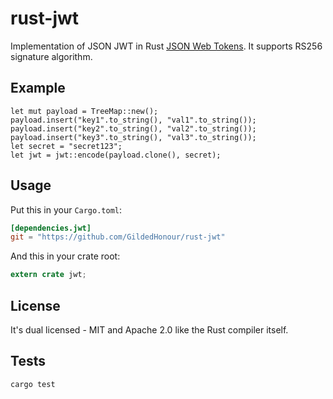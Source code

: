 rust-jwt
================================================

Implementation of JSON JWT in Rust [JSON Web Tokens](http://jwt.io). It supports RS256 signature algorithm.


## Example

```
let mut payload = TreeMap::new();
payload.insert("key1".to_string(), "val1".to_string());
payload.insert("key2".to_string(), "val2".to_string());
payload.insert("key3".to_string(), "val3".to_string());
let secret = "secret123";
let jwt = jwt::encode(payload.clone(), secret);
```

## Usage

Put this in your `Cargo.toml`:

```toml
[dependencies.jwt]
git = "https://github.com/GildedHonour/rust-jwt"
```

And this in your crate root:

```rust
extern crate jwt;
```

## License

It's dual licensed - MIT and Apache 2.0 like the Rust compiler itself.

## Tests

```shell
cargo test
```

